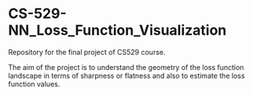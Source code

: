 # CS-529-NN_Loss_Function_Visualization
Repository for the final project of CS529 course.

The aim of the project is to understand the geometry of the loss function landscape in terms of sharpness or flatness
and also to estimate the loss function values.


